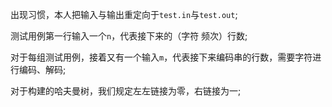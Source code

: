 出现习惯，本人把输入与输出重定向于`test.in`与`test.out`;

测试用例第一行输入一个`n`，代表接下来的（字符 频次）行数;

对于每组测试用例，接着又有一个输入`m`，代表接下来编码串的行数，需要字符进行编码、解码;

对于构建的哈夫曼树，我们规定左左链接为零，右链接为一;
